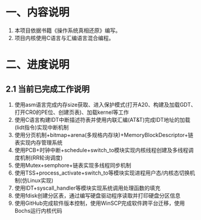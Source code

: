 # 一、内容说明
1. 本项目依据书籍《操作系统真相还原》编写。
2. 项目内核使用C语言与汇编语言混合编程。
# 二、进度说明
## 2.1  当前已完成工作说明
1. 使用asm语言完成内存size获取、进入保护模式(打开A20、构建及加载GDT、打开CR0的PE位、创建页表)、加载kernel等工作
2. 使用C语言构建IDT中断描述符表并使用内联汇编(AT&T)完成IDT地址的加载(lidt指令)实现中断机制
3. 使用分页机制+bitmap+arena(多规格内存块)+MemoryBlockDescriptor+链表实现内存管理系统
4. 使用PCB+时钟中断+schedule+switch_to模块实现内核线程创建及多线程调度机制(RR轮询调度)
5. 使用Mutex+semphore+链表实现多线程同步机制
6. 使用TSS+process_activate+switch_to等模块实现进程用户态/内核态切换机制(仿Linux实现)
7. 使用IDT+syscall_handler等模块实现系统调用处理函数的填充
8. 使用fdisk创建分区表，通过编写硬盘驱动程序读取并打印硬盘分区信息
9. 使用GitHub完成软件版本控制，使用WinSCP完成软件跨平台迁移，使用Bochs运行内核代码
